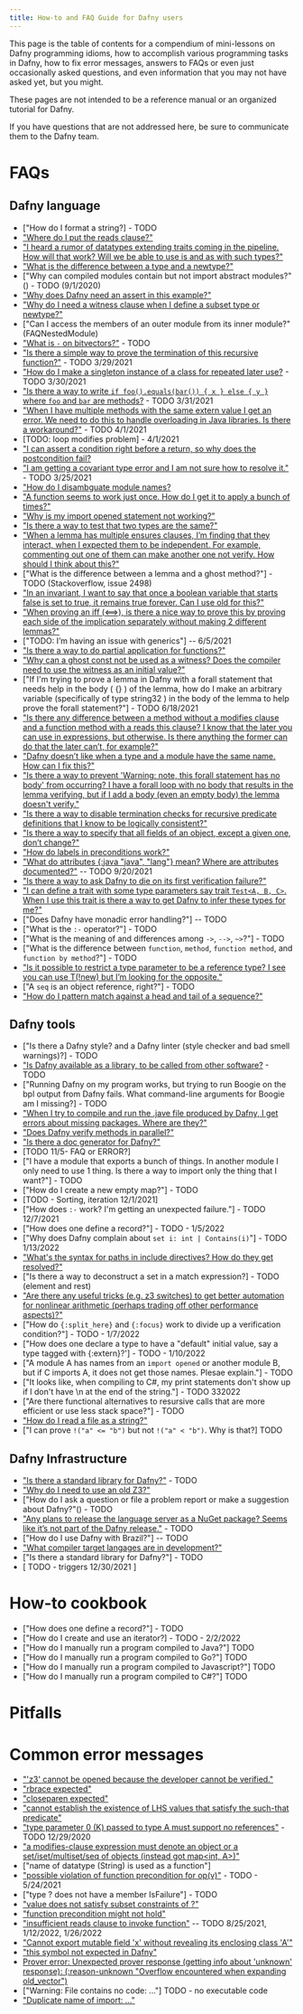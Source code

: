 ```yaml
---
title: How-to and FAQ Guide for Dafny users
---
```


This page is the table of contents for a compendium of mini-lessons on Dafny programming idioms, how to accomplish various programming tasks in Dafny, how to fix error messages,
answers to FAQs or even just occasionally asked questions, and even information that you may not have asked yet, but you might.

These pages are not intended to be a reference manual or an organized tutorial for Dafny.

If you have questions that are not addressed here, be sure to communicate them to the Dafny team.

# FAQs
## Dafny language

- ["How do I format a string?] - TODO
- ["Where do I put the reads clause?"](FAQReadsClause)
- ["I heard a rumor of datatypes extending traits coming in the pipeline. How will that work? Will we be able to use is and as with such types?"](FAQTraitsForDatatypes)
- ["What is the difference between a type and a newtype?"](FAQNewtype)
- ["Why can compiled modules contain but not import abstract modules?"() - TODO (9/1/2020)
- ["Why does Dafny need an assert in this example?"](FAQNeedsAssert)
- ["Why do I need a witness clause when I define a subset type or newtype?"](FAQWitness)
- ["Can I access the members of an outer module from its inner module?"(FAQNestedModule)
- ["What is `-` on bitvectors?"]() - TODO
- ["Is there a simple way to prove the termination of this recursive function?"]() - TODO 3/29/2021
- ["How do I make a singleton instance of a class for repeated later use?]() - TODO 3/30/2021
- ["Is there a way to write `if foo().equals(bar()) { x } else { y }` where `foo` and `bar` are methods?]() - TODO 3/31/2021
- ["When I have multiple methods with the same extern value I get an error.  We need to do this to handle overloading in Java libraries.  Is there a workaround?"]() - TODO 4/1/2021
- [TODO: loop modifies problem] - 4/1/2021
- ["I can assert a condition right before a return, so why does the postcondition fail?](FAQFailingPost)
- ["I am getting a covariant type error and I am not sure how to resolve it."]() - TODO 3/25/2021
- ["How do I disambguate module names?](FAQModuleNames)
- ["A function seems to work just once. How do I get it to apply a bunch of times?"](FAQFunctionUnroll)
- ["Why is my import opened statement not working?"](FAQModuleImport)
- ["Is there a way to test that two types are the same?"](FAQTypeCompare)
- ["When a lemma has multiple ensures clauses, I’m finding that they interact, when I expected them to be independent.  For example, commenting out one of them can make another one not verify.  How should I think about this?"](FAQMultClauses)
- ["What is the difference between a lemma and a ghost method?"] - TODO (Stackoverflow, issue 2498)
- ["In an invariant, I want to say that once a boolean variable that starts false is set to true, it remains true forever.  Can I use old for this?"](FAQOld)
- ["When proving an iff (<==>), is there a nice way to prove this by proving each side of the implication separately without making 2 different lemmas?"](FAQIff)
- ["TODO: I’m having an issue with generics"] -- 6/5/2021
- ["Is there a way to do partial application for functions?"](FAQCurry)
- ["Why can a ghost const not be used as a witness? Does the compiler need to use the witness as an initial value?"](FAQGhostConstAsWitness)
- ["If I'm trying to prove a lemma in Dafny with a forall statement that needs help in the body ( {} ) of the lemma, how do I make an arbitrary variable (specifically of type string32 ) in the body of the lemma to help prove the forall statement?"] - TODO 6/18/2021
- ["Is there any difference between a method without a modifies clause and a function method with a reads this clause?  I know that the later you can use in expressions, but otherwise.  Is there anything the former can do that the later can’t, for example?"](FAQFunctionMethod)
- ["Dafny doesn’t like when a type and a module have the same name. How can I fix this?"](FAQNameConflict)
- ["Is there a way to prevent 'Warning: note, this forall statement has no body' from occurring? I have a forall loop with no body that results in the lemma verifying, but if I add a body (even an empty body) the lemma doesn't verify."](FAQNoBody)
- ["Is there a way to disable termination checks for recursive predicate definitions that I know to be logically consistent?"](FAQTermination)
- ["Is there a way to specify that all fields of an object, except a given one, don’t change?"](FAQModifiesOne)
- ["How do labels in preconditions work?"](FAQPreconditionLabels)
- ["What do attributes {:java "java", "lang"} mean? Where are attributes documented?"](FAQJavaAttribute) -- TODO 9/20/2021
- ["Is there a way to ask Dafny to die on its first verification failure?"](FAQDie)
- ["I can define a trait with some type parameters say trait `Test<A, B, C>`. When I use this trait is there a way to get Dafny to infer these types for me?"](FAQTypeInference)
- ["Does Dafny have monadic error handling?"] -- TODO
- ["What is the `:-` operator?"] - TODO
- ["What is the meaning of and differences among `->`, `-->`, `~>`?"] - TODO
- ["What is the difference between `function`, `method`, `function method`, and `function by method`?"] - TODO
- ["Is it possible to restrict a type parameter to be a reference type? I see you can use T(!new) but I’m looking for the opposite."](FAQTypeParameterRestriction)
- ["A `seq` is an object reference, right?"] - TODO
- ["How do I pattern match against a head and tail of a sequence?"](FAQPatternMatchSeq)

## Dafny tools

- ["Is there a Dafny style? and a Dafny linter (style checker and bad smell warnings)?] - TODO
- ["Is Dafny available as a library, to be called from other software?]() - TODO
- ["Running Dafny on my program works, but trying to run Boogie on the bpl output from Dafny fails. What command-line arguments for Boogie am I missing?] - TODO
- ["When I try to compile and run the .jave file produced by Dafny, I get errors about missing packages. Where are they?"](FAQJava)
- ["Does Dafny verify methods in parallel?"](FAQParallel)
- ["Is there a doc generator for Dafny?"](FAQDocGenerator)
- [TODO 11/5- FAQ or ERROR?]
- ["I have a module that exports a bunch of things. In another module I only need to use 1 thing. Is there a way to import only the thing that I want?"] - TODO
- ["How do I create a new empty map?"] - TODO
- [TODO - Sorting, iteration 12/1/2021]
- ["How does `:-` work? I'm getting an unexpected failure."] - TODO 12/7/2021
- ["How does one define a record?"] - TODO - 1/5/2022
- ["Why does Dafny complain about `set i: int | Contains(i)`"] - TODO 1/13/2022
- ["What's the syntax for paths in include directives? How do they get resolved?"](FAQIncludes)
- ["Is there a way to deconstruct a set in a match expression?] - TODO (element and rest)
- ["Are there any useful tricks (e.g. z3 switches) to get better automation for nonlinear arithmetic (perhaps trading off other performance aspects)?"](FAQNonlinearArith)
- ["How do `{:split_here}` and `{:focus}` work to divide up a verification condition?"] - TODO - 1/7/2022
- ["How does one declare a type to have a "default" initial value, say a type tagged with {:extern}?'] - TODO - 1/10/2022
- ["A module A has names from an `import opened` or another module B, but if C imports A, it does not get those names. Plesae explain."] - TODO
- ["It looks like, when compiling to C#, my print statements don't show up if I don't have \n at the end of the string."] - TODO 332022
- ["Are there functional alternatives to resursive calls that are more efficient or use less stack space?"] - TODO
- ["How do I read a file as a string?"](FAQReadFile)
- ["I can prove `!("a" <= "b")` but not `!("a" < "b")`. Why is that?] TODO

## Dafny Infrastructure

- ["Is there a standard library for Dafny?"]() - TODO
- ["Why do I need to use an old Z3?"](FAQZ3)
- ["How do I ask a question or file a problem report or make a suggestion about Dafny?"() - TODO 
- ["Any plans to release the language server as a NuGet package? Seems like it’s not part of the Dafny release."]() - TODO
- ["How do I use Dafny with Brazil?"] -- TODO
- ["What compiler target langages are in development?"](FAQCompileTargets)
- ["Is there a standard library for Dafny?"] - TODO
- [ TODO - triggers 12/30/2021 ]

# How-to cookbook
- ["How does one define a record?"] - TODO
- ["How do I create and use an iterator?] - TODO - 2/2/2022
- ["How do I manually run a program compiled to Java?"] TODO
- ["How do I manually run a program compiled to Go?"] TODO
- ["How do I manually run a program compiled to Javascript?"] TODO
- ["How do I manually run a program compiled to C#?"] TODO

# Pitfalls

# Common error messages

- ["'z3' cannot be opened because the developer cannot be verified."](ERROR_Z3)
- ["rbrace expected"](ERROR_Rbrace)
- ["closeparen expected"](ERROR_CloseParen)
- ["cannot establish the existence of LHS values that satisfy the such-that predicate"](ERROR_NoLHS)
- ["type parameter 0 (K) passed to type A must support no references"]() - TODO 12/29/2020
- ["a modifies-clause expression must denote an object or a set/iset/multiset/seq of objects (instead got map<int, A>)"](ERROR_ModifiesValue)
- ["name of datatype (String) is used as a function"]
- ["possible violation of function precondition for op(v)"](ERROR_FunctionPrecondition) - TODO - 5/24/2021
- ["type ? does not have a member IsFailure"] - TODO
- ["value does not satisfy subset constraints of ?"](ERROR_Covariance)
- ["function precondition might not hold"](ERROR_SeqComp)
- ["insufficient reads clause to invoke function"](ERROR_InsufficientReads) -- TODO 8/25/2021, 1/12/2022, 1/26/2022
- ["Cannot export mutable field 'x' without revealing its enclosing class 'A'"](ERROR_MutableField)
- ["this symbol not expected in Dafny"](ERROR_PostconditionLemma)
- [Prover error: Unexpected prover response (getting info about 'unknown' response): (:reason-unknown "Overflow encountered when expanding old_vector")](ERROR_ProverError1)
- ["Warning: File contains no code: ..."] TODO - no executable code
- ["Duplicate name of import: ..."](ERROR_DuplicateImportName)
